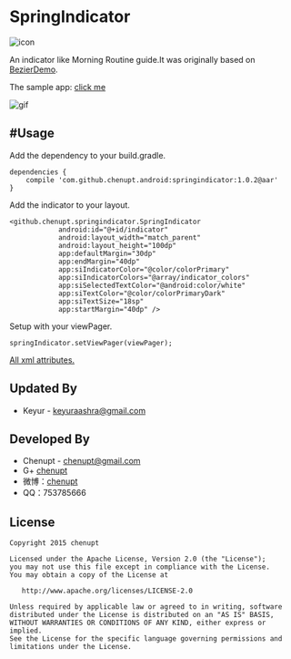 # SpringIndicator
![icon](https://raw.githubusercontent.com/chenupt/SpringIndicator/master/img/icon.png)

An indicator like Morning Routine guide.It was originally based on [BezierDemo](https://github.com/chenupt/BezierDemo).

The sample app: [click me](http://riontech.com/SpringIndicator/sample-debug.apk)

![gif](http://riontech.com/SpringIndicator/demo.gif)

#Usage
---
Add the dependency to your build.gradle.
```
dependencies {
    compile 'com.github.chenupt.android:springindicator:1.0.2@aar'
}
```
Add the indicator to your layout.

```
<github.chenupt.springindicator.SpringIndicator
            android:id="@+id/indicator"
            android:layout_width="match_parent"
            android:layout_height="100dp"
            app:defaultMargin="30dp"
            app:endMargin="40dp"
            app:siIndicatorColor="@color/colorPrimary"
            app:siIndicatorColors="@array/indicator_colors"
            app:siSelectedTextColor="@android:color/white"
            app:siTextColor="@color/colorPrimaryDark"
            app:siTextSize="18sp"
            app:startMargin="40dp" />
```
Setup with your viewPager.
```
springIndicator.setViewPager(viewPager);
```
[All xml attributes.](https://github.com/chenupt/SpringIndicator/blob/master/lib%2Fsrc%2Fmain%2Fres%2Fvalues%2Fattrs.xml)

Updated By
---
 * Keyur - <keyuraashra@gmail.com>

Developed By
---
 * Chenupt - <chenupt@gmail.com>
 * G+ [chenupt](https://plus.google.com/u/0/109194013506774756478)
 * 微博：[chenupt](http://weibo.com/p/1005052159173535/home)
 * QQ：753785666

License
---

    Copyright 2015 chenupt

    Licensed under the Apache License, Version 2.0 (the "License");
    you may not use this file except in compliance with the License.
    You may obtain a copy of the License at

       http://www.apache.org/licenses/LICENSE-2.0

    Unless required by applicable law or agreed to in writing, software
    distributed under the License is distributed on an "AS IS" BASIS,
    WITHOUT WARRANTIES OR CONDITIONS OF ANY KIND, either express or implied.
    See the License for the specific language governing permissions and
    limitations under the License.


